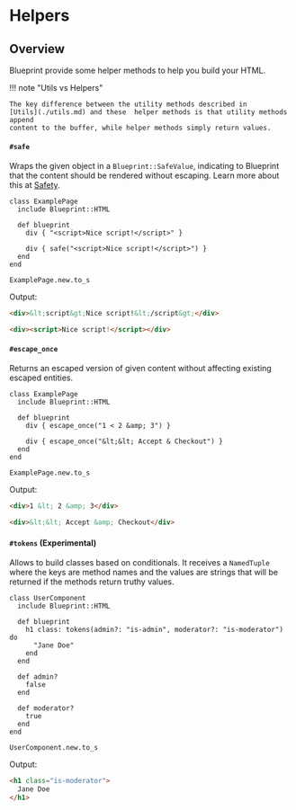 # Helpers

## Overview

Blueprint provide some helper methods to help you build your HTML.

!!! note "Utils vs Helpers"

    The key difference between the utility methods described in
    [Utils](./utils.md) and these  helper methods is that utility methods append
    content to the buffer, while helper methods simply return values.

#### `#safe`
Wraps the given object in a `Blueprint::SafeValue`, indicating to Blueprint that
the content should be rendered without escaping. Learn more about this at [Safety](./safety.md).

```crystal
class ExamplePage
  include Blueprint::HTML

  def blueprint
    div { "<script>Nice script!</script>" }

    div { safe("<script>Nice script!</script>") }
  end
end

ExamplePage.new.to_s
```

Output:

```html
<div>&lt;script&gt;Nice script!&lt;/script&gt;</div>

<div><script>Nice script!</script></div>
```

#### `#escape_once`
Returns an escaped version of given content without affecting existing escaped
entities.

```crystal
class ExamplePage
  include Blueprint::HTML

  def blueprint
    div { escape_once("1 < 2 &amp; 3") }

    div { escape_once("&lt;&lt; Accept & Checkout") }
  end
end

ExamplePage.new.to_s
```

Output:

```html
<div>1 &lt; 2 &amp; 3</div>

<div>&lt;&lt; Accept &amp; Checkout</div>
```



#### `#tokens` (Experimental)
Allows to build classes based on conditionals. It receives a `NamedTuple` where
the keys are method names and the values are strings that will be returned if
the methods return truthy values.

```crystal
class UserComponent
  include Blueprint::HTML

  def blueprint
    h1 class: tokens(admin?: "is-admin", moderator?: "is-moderator") do
      "Jane Doe"
    end
  end

  def admin?
    false
  end

  def moderator?
    true
  end
end

UserComponent.new.to_s
```

Output:

```html
<h1 class="is-moderator">
  Jane Doe
</h1>
```
